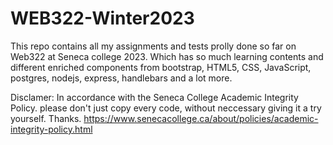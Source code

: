 # WEB322-Winter2023
This repo contains all my assignments and tests prolly done so far on Web322 at Seneca college 2023. Which has so much learning contents and different enriched components from bootstrap, HTML5, CSS, JavaScript, postgres, nodejs, express, handlebars and a lot more.

Disclamer: In accordance with the Seneca College Academic Integrity Policy. please don't just copy every code, without neccessary giving it a try yourself. 
Thanks. https://www.senecacollege.ca/about/policies/academic-integrity-policy.html
